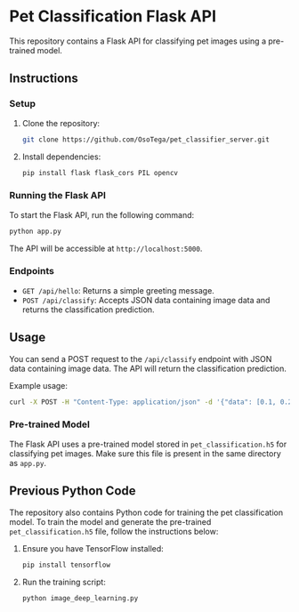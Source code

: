 # Pet Classification Flask API

This repository contains a Flask API for classifying pet images using a pre-trained model.

## Instructions

### Setup

1. Clone the repository:

   ```bash
   git clone https://github.com/OsoTega/pet_classifier_server.git
   ```

2. Install dependencies:

   ```bash
   pip install flask flask_cors PIL opencv
   ```

### Running the Flask API

To start the Flask API, run the following command:

```bash
python app.py
```

The API will be accessible at `http://localhost:5000`.

### Endpoints

- `GET /api/hello`: Returns a simple greeting message.
- `POST /api/classify`: Accepts JSON data containing image data and returns the classification prediction.

## Usage

You can send a POST request to the `/api/classify` endpoint with JSON data containing image data. The API will return the classification prediction.

Example usage:

```bash
curl -X POST -H "Content-Type: application/json" -d '{"data": [0.1, 0.2, ..., 0.9]}' http://localhost:5000/api/classify
```

### Pre-trained Model

The Flask API uses a pre-trained model stored in `pet_classification.h5` for classifying pet images. Make sure this file is present in the same directory as `app.py`.

## Previous Python Code

The repository also contains Python code for training the pet classification model. To train the model and generate the pre-trained `pet_classification.h5` file, follow the instructions below:

1. Ensure you have TensorFlow installed:

   ```bash
   pip install tensorflow
   ```

2. Run the training script:

   ```bash
   python image_deep_learning.py
   ```
